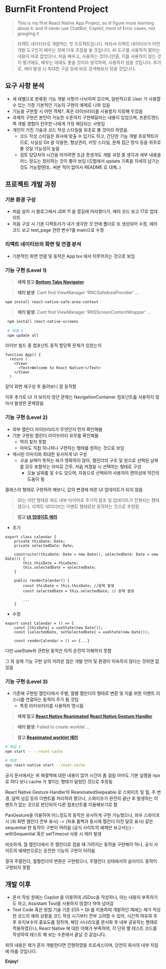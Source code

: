 # BurnFit Frontend Project
> This is my first React Native App Project, so ill figure more learning about it.
> and ill never use ChatBot, Copilot, most of Error cases, not googling it

> 리액트 네이티브로 개발하는 첫 프로젝트입니다. 따라서 리액트 네이티브가 어떤 개발 도구인지 배우는 것에 더욱 초점을 둘 것입니다.
> AI 도구를 사용하지 말라는 내용이 따로 없었으나, 처음 배우고, 사용하는 것이니만큼, 이를 사용하지 않는 것이 평가에도, 배우는 데에도 좋을 것이라 생각하여, 사용하지 않을 것입니다.
> 추가로, 에러 발생 시 최대한 구글 등에 바로 검색해보지 않을 것입니다.

## 요구 사항 분석
- 세 레벨으로 분류된 기능 개발 사항이 나뉘어져 있으며, 일반적으로 User 가 사용할 수 있는 가장 기본적인 기능의 구현이 예제로 나와 있음
- 기능을 구현할 시 어떤 객체?, 혹은 라이브러리를 사용할지 지정해 두었음
- 과제의 구현은 본인이 가능한 수준까지 구현해달라는 내용이 있었으며, 프론트엔드쪽 개발 경험이 전무한 나에게 가장 해당되는 사항임
- 개인이 가진 기술과 코드 작성 스타일을 위조로 볼 것이라 하였음. 
    - 코드 작성 스타일은 회사에 맞출 수 있기도 하고, 간단한 기능 개발 프로젝트이므로, 사실상 Git 을 이용한, 형상관리, 커밋 스타일, 문제 접근 방식 등을 위주로 볼 것일 가능성이 높음
    - 검토 담당자의 시간을 아끼려면 조금 못생겨도 개발 과정 중 생각과 세부 내용을 어느 정도는 정리하는 것이 좋아 보임 (깃헙에서 update 기록을 자세히 남기는 것도 가능할텐데.. 써본 적이 없어서 README 로 대체..)

## 프로젝트 개발 과정

### 기본 환경 구성
- 처음 설치 시 블로그에서 JDK 11 을 깔길래 따라했다가, 에러 코드 보고 17로 업데이트
- 처음 구성 시 기본 디렉토리가 내가 생각한 것 안에 폴더로 또 생성되어 수정, 에러 코드 보고 test_page 관련 변수?를 main으로 수정
### 리액트 네이티브의 화면 및 연결 분석
- 기본적인 화면 연결 및 동작은 App.tsx 에서 이루어지는 것으로 보임
### 기능 구현 (Level 1)
> **예제 참고** [**Bottom Tabs Navigator**](https://reactnavigation.org/docs/bottom-tab-navigator/)


> **에러 발생**: Cant find ViewManager 'RNCSafeAreaProvider' ...

```sh
npm install react-native-safe-area-context
```

> **에러 발생**: Cant find ViewManager 'RNSScreenContentWrapper' ...

```sh
 npm install react-native-screens
 
 # 해결 X
 npm update all
```

라이브 빌드 중 컴포넌트 동적 할당쪽 문제가 있었는지 

```tsx
function App() {
  return (
    <View>
      <Text>Welcome to React Native!</Text>
    </View>
  )
```

같이 화면 재구성 후 돌려보니 잘 동작함

이후 추가로 UI 가 보이지 않던 문제는
NavigationContainer 컴포넌트를 사용하지 않아서 발생한 문제였음

### 기능 구현 (Level 2)
- 외부 캘린더 라이브러리가 무엇인지 먼저 확인해봄
- 기본 구현된 캘린더 라이브러리 유무를 확인해봄
    - 딱히 찾지 못함
    - 아마도 직접 하나하나 구현하는 형태를 원하는 것으로 보임
- 제시된 이미지와 최대한 유사하게 UI 구성
    - *오늘 날짜*가 뜻하는 바가 명확하지 않아, 캘린더의 구조 및 원으로 선택된 날짜를 모두 포함하는 의미로 간주, 처음 켜졌을 시 선택하는 형태로 구성
        - 오늘 날짜를 알 수도 있으며, 자동으로 선택되어 사용자의 편의성에 약간의 도움이 됨

클래스의 형태로 구현하려 해보니, 값의 변경에 따른 UI 업데이트가 되지 않음 
> Qt는 이런 형태로 짜도 내부 타이머로 주기적 참조 및 업데이트가 진행되는 형태였으나, 리액트 네이티브는 이벤트 형태로만 동작하는 것으로 추정됨

> **참고** [**UI 업데이트 에러**](https://stackoverflow.com/questions/70616008/ui-does-not-update-when-navigate-to-a-screen-in-different-stack)

- 초기
```tsx
export class calendar {
    private thisDate: Date;
    private selectedDate: Date;

    constructor(thisDate: Date = new Date(), selectedDate: Date = new Date()) {
        this.thisDate = thisDate;
        this.selectedDate = selectedDate;
    }

    public renderCalendar() {
        const thisDate = this.thisDate; //문제 발생
        const selectedDate = this.selectedDate; // 문제 발생

        ...
    }
```
- 수정
```tsx
export const Calendar = () => {
    const [thisDate] = useState(new Date());
    const [selectedDate, setSelectedDate] = useState(new Date());

    const renderCalendar = () => {...}
```
다만 useState와 관련된 동작은 아직 온전히 이해하지 못함

그 외 실제 기능 구현 상의 어려운 점은 개발 언어 및 환경이 익숙하지 않다는 것외엔 없었음

### 기능 구현 (Level 3)
- 기존에 구현된 캘린더에서 주별, 월별 캘린더의 형태로 변환 및 이를 위한 이벤트 리스너를 연결하는 동작이 주가 될 것임
    - 특정 라이브러리를 사용하라 명시됨

> **예제 참고** [**React Native Reanimated**](https://docs.swmansion.com/react-native-reanimated/docs/fundamentals/your-first-animation)
> [**React Native Gesture Handler**](https://docs.swmansion.com/react-native-gesture-handler/docs/fundamentals/installation)


> **에러 발생**: Failed to create worklet ...

> **참고** [**Reanimated worklet 에러**](https://kybeen.tistory.com/15)
```sh
# 해결 X
npm start -- --reset-cache

# 해결
npx react-native start --reset-cache
```
공식 문서에서는 위 해결책에 대한 내용이 없어 시간이 좀 걸림
아마도 기본 실행을 npx 로 하다 보니 cache 가 쌓이는 형태가 달랐던 것으로 추정됨

React Native Gesture Handler의 ReanimatedSwipeable 로 스와이프 및 월, 주 변경, 달력 넘김 등의 이벤트를 처리하려 했으나, 스와이프가 완전히 끝난 후 발생하는 이벤트가 없는 것으로 판단되어 다른 컴포넌트를 이용해보기로 함

PanGesture을 이용하여 어느정도의 동작은 유사하게 구현 가능했으나, 좌우 스와이프 시 
(좌 화면 캘린더 전부 표시) -> (좌표 롤백과 동시에 캘린더 이전 달로 표시)
같은 sequential 한 동작이 구현이 어려움 (공식 사이트의 예제만 보고서는)
    - withSequential 혹은 setTimeout 사용 시 에러 발생

비슷하게, 월 캘린더에서 주 캘린더로 접을 때 가려지는 동작을 구현해야 하나, 공식 사이트의 예제만으로는 온전한 기능의 구현이 어려움

결국 주캘린더, 월캘린더의 변환은 구현했으나, 주캘린더 상태에서의 슬라이드 동작이 구현되지 못함

## 개발 이후
- 문서 작성
    원래는 Copilot 을 이용하여 JSDoc을 작성하나, 아는 내용이 부족하기도 하고, Assistant Tool을 사용하지 않겠다 하여 넘어감
- Test Code 혹은 방법 기술
    기존 ES5 + Qt 를 이용하여 개발하던 때에는 제가 작성한 코드의 예외 상황을 코드 작성 시기부터 전부 고려할 수 있어, 시간적 여유와 추후 유지보수의 중요도를 정하여, 해당 시나리오를 문서화 후 내부 공유하는 형태로 적용하였으나, React Native 에 대한 이해가 부족하여, 각 단위 별 테스트 코드를 작성하여 테스트 해 보는 수준에서 끝날 것 같습니다.

위의 내용은 제가 혼자 개발한다면 진행하였을 프로세스이며, 당연히 회사의 내부 지침에 따를 것입니다.

**Enjoy!**